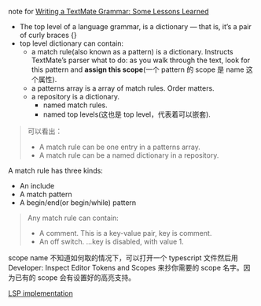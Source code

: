note for [Writing a TextMate Grammar: Some Lessons Learned](https://www.apeth.com/nonblog/stories/textmatebundle.html)
* The top level of a language grammar, is a dictionary — that is, it’s a pair of curly braces {}
* top level dictionary can contain:
  * a match rule(also known as a pattern) is a dictionary. Instructs TextMate’s parser what to do: as you walk through the text, look for this pattern and **assign this scope**(一个 pattern 的 scope 是 name 这个属性).
  * a patterns array is a array of match rules. Order matters.
  * a repository is a dictionary.
      * named match rules.
      * named top levels(这也是 top level，代表着可以嵌套).
> 可以看出：  
> * A match rule can be one entry in a patterns array.  
> * A match rule can be a named dictionary in a repository.

A match rule has three kinds:
* An include
* A match pattern
* A begin/end(or begin/while) pattern
> Any match rule can contain:
> * A comment. This is a key-value pair, key is comment.
> * An off switch. ...key is disabled, with value 1.

scope name 不知道如何取的情况下，可以打开一个 typescript 文件然后用 Developer: Inspect Editor Tokens and Scopes 来抄你需要的 scope 名字。因为已有的 scope 会有设置好的高亮支持。

[LSP implementation](https://microsoft.github.io/language-server-protocol/implementors/servers/)